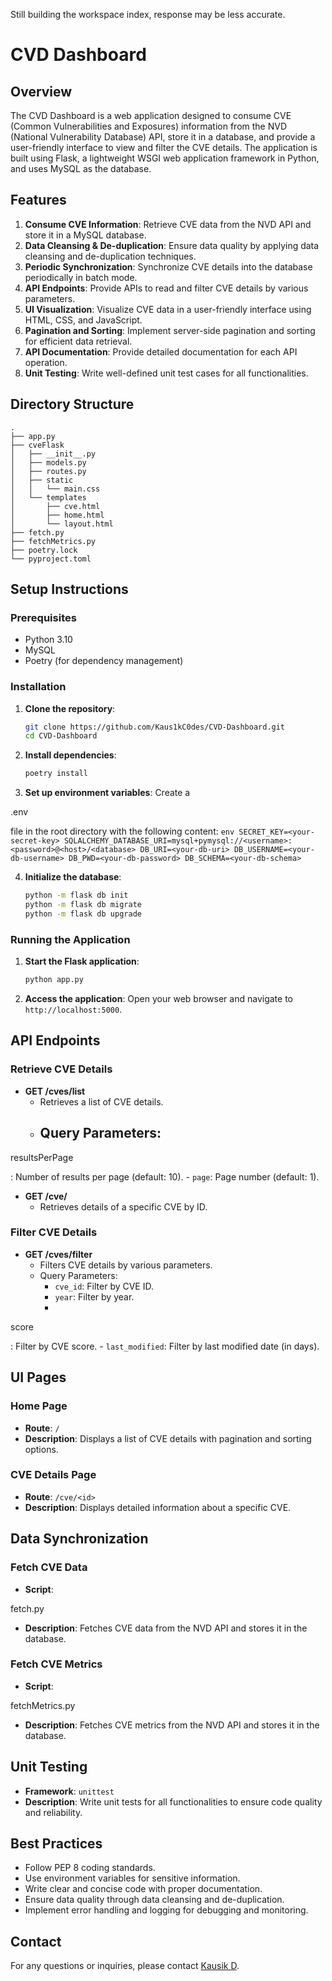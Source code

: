 Still building the workspace index, response may be less accurate.

# CVD Dashboard

## Overview

The CVD Dashboard is a web application designed to consume CVE (Common Vulnerabilities and Exposures) information from the NVD (National Vulnerability Database) API, store it in a database, and provide a user-friendly interface to view and filter the CVE details. The application is built using Flask, a lightweight WSGI web application framework in Python, and uses MySQL as the database.

## Features

1. **Consume CVE Information**: Retrieve CVE data from the NVD API and store it in a MySQL database.
2. **Data Cleansing & De-duplication**: Ensure data quality by applying data cleansing and de-duplication techniques.
3. **Periodic Synchronization**: Synchronize CVE details into the database periodically in batch mode.
4. **API Endpoints**: Provide APIs to read and filter CVE details by various parameters.
5. **UI Visualization**: Visualize CVE data in a user-friendly interface using HTML, CSS, and JavaScript.
6. **Pagination and Sorting**: Implement server-side pagination and sorting for efficient data retrieval.
7. **API Documentation**: Provide detailed documentation for each API operation.
8. **Unit Testing**: Write well-defined unit test cases for all functionalities.

## Directory Structure

```
.
├── app.py
├── cveFlask
│   ├── __init__.py
│   ├── models.py
│   ├── routes.py
│   ├── static
│   │   └── main.css
│   └── templates
│       ├── cve.html
│       ├── home.html
│       └── layout.html
├── fetch.py
├── fetchMetrics.py
├── poetry.lock
└── pyproject.toml
```

## Setup Instructions

### Prerequisites

- Python 3.10
- MySQL
- Poetry (for dependency management)

### Installation

1. **Clone the repository**:
    ```sh
    git clone https://github.com/Kaus1kC0des/CVD-Dashboard.git
    cd CVD-Dashboard
    ```

2. **Install dependencies**:
    ```sh
    poetry install
    ```

3. **Set up environment variables**:
    Create a 

.env

 file in the root directory with the following content:
    ```env
    SECRET_KEY=<your-secret-key>
    SQLALCHEMY_DATABASE_URI=mysql+pymysql://<username>:<password>@<host>/<database>
    DB_URI=<your-db-uri>
    DB_USERNAME=<your-db-username>
    DB_PWD=<your-db-password>
    DB_SCHEMA=<your-db-schema>
    ```

4. **Initialize the database**:
    ```sh
    python -m flask db init
    python -m flask db migrate
    python -m flask db upgrade
    ```

### Running the Application

1. **Start the Flask application**:
    ```sh
    python app.py
    ```

2. **Access the application**:
    Open your web browser and navigate to `http://localhost:5000`.

## API Endpoints

### Retrieve CVE Details

- **GET /cves/list**
    - Retrieves a list of CVE details.
    - Query Parameters:
        - 

resultsPerPage

: Number of results per page (default: 10).
        - `page`: Page number (default: 1).

- **GET /cve/<id>**
    - Retrieves details of a specific CVE by ID.

### Filter CVE Details

- **GET /cves/filter**
    - Filters CVE details by various parameters.
    - Query Parameters:
        - `cve_id`: Filter by CVE ID.
        - `year`: Filter by year.
        - 

score

: Filter by CVE score.
        - `last_modified`: Filter by last modified date (in days).

## UI Pages

### Home Page

- **Route**: `/`
- **Description**: Displays a list of CVE details with pagination and sorting options.

### CVE Details Page

- **Route**: `/cve/<id>`
- **Description**: Displays detailed information about a specific CVE.

## Data Synchronization

### Fetch CVE Data

- **Script**: 

fetch.py


- **Description**: Fetches CVE data from the NVD API and stores it in the database.

### Fetch CVE Metrics

- **Script**: 

fetchMetrics.py


- **Description**: Fetches CVE metrics from the NVD API and stores it in the database.

## Unit Testing

- **Framework**: `unittest`
- **Description**: Write unit tests for all functionalities to ensure code quality and reliability.

## Best Practices

- Follow PEP 8 coding standards.
- Use environment variables for sensitive information.
- Write clear and concise code with proper documentation.
- Ensure data quality through data cleansing and de-duplication.
- Implement error handling and logging for debugging and monitoring.


## Contact

For any questions or inquiries, please contact [Kausik D](mailto:kausikdevanathan@gmail.com).